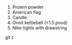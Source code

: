 1. Protein powder
2. American flag
3. Candle
4. Onnit kettlebell (<1.5 pood)
5. Nike tights with drawstring 

git c